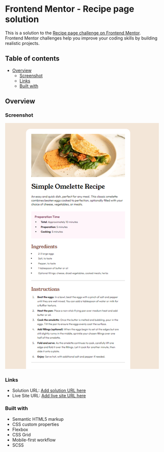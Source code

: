 # Frontend Mentor - Recipe page solution

This is a solution to the [Recipe page challenge on Frontend Mentor](https://www.frontendmentor.io/challenges/recipe-page-KiTsR8QQKm). Frontend Mentor challenges help you improve your coding skills by building realistic projects. 

## Table of contents

- [Overview](#overview)
  - [Screenshot](#screenshot)
  - [Links](#links)
  - [Built with](#built-with)

## Overview

### Screenshot

![](./assets/images/ss.png)

### Links

- Solution URL: [Add solution URL here](https://github.com/Sonyngui/Recipe)
- Live Site URL: [Add live site URL here](https://sonyngui.github.io/Recipe/)

### Built with

- Semantic HTML5 markup
- CSS custom properties
- Flexbox
- CSS Grid
- Mobile-first workflow
- SCSS